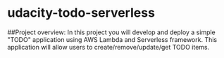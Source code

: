 # udacity-todo-serverless
##Project overview:
In this project you will develop and deploy a simple "TODO" application using AWS Lambda and Serverless framework. This application will allow users to create/remove/update/get TODO items.
